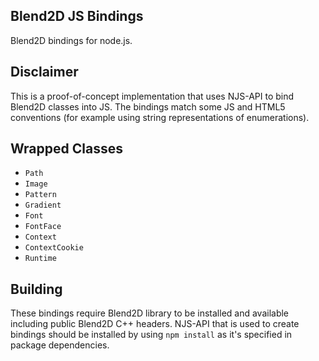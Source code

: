 Blend2D JS Bindings
-------------------

Blend2D bindings for node.js.

Disclaimer
----------

This is a proof-of-concept implementation that uses NJS-API to bind Blend2D classes into JS. The bindings match some JS and HTML5 conventions (for example using string representations of enumerations).

Wrapped Classes
---------------

  * `Path`
  * `Image`
  * `Pattern`
  * `Gradient`
  * `Font`
  * `FontFace`
  * `Context`
  * `ContextCookie`
  * `Runtime`

Building
--------

These bindings require Blend2D library to be installed and available including public Blend2D C++ headers. NJS-API that is used to create bindings should be installed by using `npm install` as it's specified in package dependencies.
